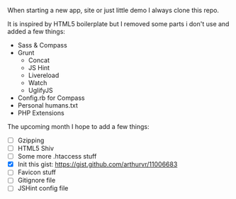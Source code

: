 When starting a new app, site or just little demo I always clone this repo. 

It is inspired by HTML5 boilerplate but I removed some parts i don't use and added a few things: 

- Sass & Compass
- Grunt
	* Concat
	* JS Hint
	* Livereload
	* Watch
	* UglifyJS
- Config.rb for Compass
- Personal humans.txt
- PHP Extensions

The upcoming month I hope to add a few things:
	
- [ ] Gzipping 
- [ ] HTML5 Shiv  
- [ ] Some more .htaccess stuff
- [x] Init this gist: https://gist.github.com/arthurvr/11006683
- [ ] Favicon stuff
- [ ] Gitignore file
- [ ] JSHint config file
